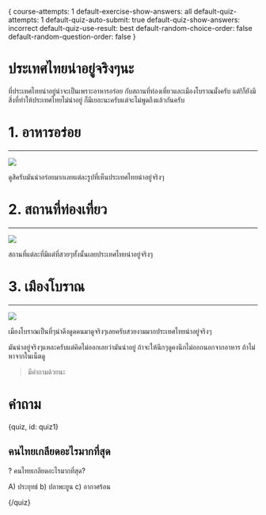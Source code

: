 ﻿{
course-attempts: 1
default-exercise-show-answers: all
default-quiz-attempts: 1
default-quiz-auto-submit: true
default-quiz-show-answers: incorrect
default-quiz-use-result: best
default-random-choice-order: false
default-random-question-order: false
}
# ประเทศไทยน่าอยู่จริงๆนะ


ที่ประเทศไทยน่าอยู่น่าจะเป็นเพราะอาหารอร่อย
กับสถานที่ท่องเที่ยวและเมืองโบราณมั้งครับ
แต่!ก็ยังมีสิ่งที่ทำให้ประเทศไทยไม่น่าอยู่
ก็มีเยอะนะครับแต่จะไม่พูดถึงแล้วกันครับ

# 1. อาหารอร่อย
---
![](https://mpics.mgronline.com/pics/Images/562000009111301.JPEG)

ดูสิครับมันน่าอร่อยมากเลยแต่ละรูปที่เห็นประเทศไทยน่าอยู่จริงๆ

# 2. สถานที่ท่องเที่ยว
---
![](https://travel.mthai.com/app/uploads/2014/12/good.jpg)

สถานที่แต่ละที่มีแต่ที่สวยๆทั้งนั้นเลยประเทศไทยน่าอยู่จริงๆ

# 3. เมืองโบราณ
---
![](https://s.isanook.com/tr/0/rp/r/w728/ya0xa0m1w0/aHR0cHM6Ly9zLmlzYW5vb2suY29tL3RyLzAvdWQvMjgzLzE0MTU4OTEvdGc0Zy5qcGc=.jpg)

เมืองโบราณเป็นที่ๆน่าดึงดูดคนมาดูจริงๆเลยครับสวยงามมากประเทศไทยน่าอยู่จริงๆ

มันน่าอยู่จริงๆแหละครับแต่คิดไม่ออกเลยว่ามันน่าอยู่
ถ้าจะให้นึกๆดูคงนึกไม่ออกนอกจากอาหาร ถ้าไม่หาจากในเน็ตดู


> มีคำถามด้วยนะ

# คำถาม 
{quiz, id: quiz1}
## คนไทยเกลียดอะไรมากที่สุด

? คนไทยเกลียดอะไรมากที่สุด?

A) ประยุทธ์
b) ปลาพะยูน
c) อากาศร้อน

{/quiz}
